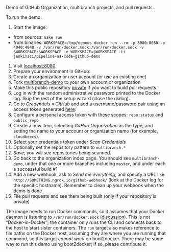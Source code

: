 Demo of GitHub Organization, multibranch projects, and pull requests.

To run the demo:

1. Start the image:
  * from sources: `make run`
  * from binaries: `WORKSPACE=/tmp/demows docker run --rm -p 8080:8080 -p 4040:4040 -v /var/run/docker.sock:/var/run/docker.sock -v $WORKSPACE:$WORKSPACE -e WORKSPACE=$WORKSPACE -ti jenkinsci/pipeline-as-code-github-demo`
1. Visit [localhost:8080](http://localhost:8080/).
1. Prepare your environment in GitHub:
  1. Create an organization or user account (or use an existing one)
  1. Fork [multibranch-demo](https://github.com/cloudbeers/multibranch-demo) to your own account or organization
  1. Make this public repository [private](https://help.github.com/articles/making-a-public-repository-private) if you want to build pull requests
1. Log in with the random administrative password printed to the Docker log. Skip the rest of the setup wizard (close the dialog).
1. Go to _Credentials » GitHub_ and add a username/password pair using an access token generated [here](https://github.com/settings/tokens):
  1. Configure a personal access token with these scopes: `repo:status` and `public_repo` 
1. Create a new item, selecting _GitHub Organization_ as the type, and setting the name to your account or organization name (for example, `cloudbeers`).
1. Select your credentials token under _Scan Credentials_
1. Optionally set the repository pattern to `multibranch.*`
1. _Save_; you will see repositories being scanned.
1. Go back to the organization index page. You should see `multibranch-demo`, under that one or more branches including `master`, and under each a successful build #1
1. Add a new webhook, ask to _Send me *everything*_, and specify a URL like `http://SOMETHING.ngrok.io/github-webhook/` (look at the Docker log for the specific hostname). Remember to clean up your webhook when the demo is done
1. File pull requests and see them being built (only if your repository is private)

The image needs to run Docker commands, so it assumes that your Docker daemon is listening to `/var/run/docker.sock` ([discussion](https://github.com/docker/docker/issues/1143)). This is not “Docker-in-Docker”; the container only runs the CLI and connects back to the host to start sister containers. The `run` target also makes reference to file paths on the Docker host, assuming they are where you are running that command, so this target *cannot work* on boot2docker. There may be some way to run this demo using boot2docker; if so, please contribute it.
